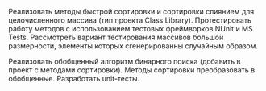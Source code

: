 Реализовать методы быстрой сортировки и сортировки слиянием для целочисленного массива (тип проекта Class Library). Протестировать работу методов с использованием тестовых фреймворков NUnit и MS Tests. Рассмотреть вариант тестирования массивов большой размерности, элементы которых сгенерированны случайным образом.

Реализовать обобщенный алгоритм бинарного поиска (добавить в проект с методами сортировки). Методы сортировки преобразовать в обобщенные. Разработать unit-тесты.
